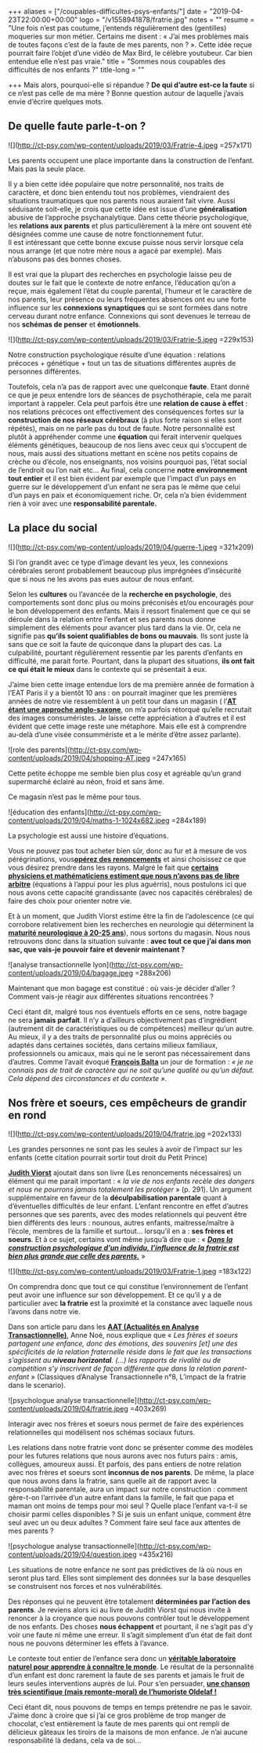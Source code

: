 +++
aliases = ["/coupables-difficultes-psys-enfants/"]
date = "2019-04-23T22:00:00+00:00"
logo = "/v1558941878/fratrie.jpg"
notes = ""
resume = "Une fois n’est pas coutume, j’entends régulièrement des (gentilles) moqueries sur mon métier. Certains me disent : « J’ai mes problèmes mais de toutes façons c’est de la faute de mes parents, non ? ». Cette idée reçue pourrait faire l’objet d’une vidéo de Max Bird, le célèbre youtubeur. Car bien entendue elle n’est pas vraie."
title = "Sommes nous coupables des difficultés de nos enfants ?"
title-long = ""

+++
Mais alors, pourquoi-elle si répandue ? **De qui d’autre est-ce la faute** si ce n’est pas celle de ma mère ? Bonne question autour de laquelle j’avais envie d’écrire quelques mots.

## De quelle faute parle-t-on ?

![](http://ct-psy.com/wp-content/uploads/2019/03/Fratrie-4.jpeg =257x171)

Les parents occupent une place importante dans la construction de l’enfant. Mais pas la seule place.

Il y a bien cette idée populaire que notre personnalité, nos traits de caractère, et donc bien entendu tout nos problèmes, viendraient des situations traumatiques que nos parents nous auraient fait vivre. Aussi séduisante soit-elle, je crois que cette idée est issue d’une **généralisation** abusive de l’approche psychanalytique. Dans cette théorie psychologique, les **relations aux parents** et plus particulièrement à la mère ont souvent été désignées comme une cause de notre fonctionnement futur.   
Il est intéressant que cette bonne excuse puisse nous servir lorsque cela nous arrange (et que notre mère nous a agacé par exemple). Mais n’abusons pas des bonnes choses.

Il est vrai que la plupart des recherches en psychologie laisse peu de doutes sur le fait que le contexte de notre enfance, l’éducation qu’on a reçue, mais également l’état du couple parental, l’humeur et le caractère de nos parents, leur présence ou leurs fréquentes absences ont eu une forte influence sur les **connexions synaptiques** qui se sont formées dans notre cerveau durant notre enfance. Connexions qui sont devenues le terreau de nos **schémas de penser** et **émotionnels**.

![](http://ct-psy.com/wp-content/uploads/2019/03/Fratrie-5.jpeg =229x153)

Notre construction psychologique résulte d’une équation : relations précoces + génétique + tout un tas de situations différentes auprès de personnes différentes.

Toutefois, cela n’a pas de rapport avec une quelconque **faute**. Etant donné ce que je peux entendre lors de séances de psychothérapie, cela me parait important à rappeler. Cela peut parfois être une **relation de cause à effet** : nos relations précoces ont effectivement des conséquences fortes sur la **construction de nos réseaux cérébraux** (à plus forte raison si elles sont répétés), mais on ne parle pas du tout de faute. Notre personnalité est plutôt à appréhender comme une **équation** qui ferait intervenir quelques éléments génétiques, beaucoup de nos liens avec ceux qui s’occupent de nous, mais aussi des situations mettant en scène nos petits copains de crèche ou d’école, nos enseignants, nos voisins pourquoi pas, l’état social de l’endroit ou l’on nait etc… Au final, cela concerne **notre environnement tout entier** et il est bien évident par exemple que l’impact d’un pays en guerre sur le développement d’un enfant ne sera pas le même que celui d’un pays en paix et économiquement riche. Or, cela n’a bien évidemment rien à voir avec une **responsabilité parentale.**

## La place du social

![](http://ct-psy.com/wp-content/uploads/2019/04/guerre-1.jpeg =321x209)

Si l’on grandit avec ce type d’image devant les yeux, les connexions cérébrales seront probablement beaucoup plus imprégnées d’insécurité que si nous ne les avons pas eues autour de nous enfant.

Selon les **cultures** ou l’avancée de la **recherche en psychologie**, des comportements sont donc plus ou moins préconisés et/ou encouragés pour le bon développement des enfants. Mais il ressort finalement que ce qui se déroule dans la relation entre l’enfant et ses parents nous donne simplement des éléments pour avancer plus tard dans la vie. Or, cela ne signifie pas **qu’ils soient qualifiables de bons ou mauvais**. Ils sont juste là sans que ce soit la faute de quiconque dans la plupart des cas. La culpabilité, pourtant régulièrement ressentie par les parents d’enfants en difficulté, me parait forte. Pourtant, dans la plupart des situations, **ils ont fait ce qui était le mieux** dans le contexte qui se présentait à eux.

J’aime bien cette image entendue lors de ma première année de formation à l’EAT Paris il y a bientôt 10 ans : on pourrait imaginer que les premières années de notre vie ressemblent à un petit tour dans un magasin ( l’[**AT étant une approche anglo-saxone**](http://ct-psy.com/cest-quoi-analyse-transactionnelle/), on m’a parfois rétorqué qu’elle recrutait des images consuméristes. Je laisse cette appréciation à d’autres et il est évident que cette image reste une métaphore. Mais elle est à comprendre au-delà d’une visée consummériste et a le mérite d’être assez parlante).

![role des parents](http://ct-psy.com/wp-content/uploads/2019/04/shopping-AT.jpeg =247x165)

Cette petite échoppe me semble bien plus cosy et agréable qu’un grand supermarché éclairé au néon, froid et sans âme.

Ce magasin n’est pas le même pour tous.

![éducation des enfants](http://ct-psy.com/wp-content/uploads/2019/04/maths-1-1024x682.jpeg =284x189)

La psychologie est aussi une histoire d’équations.

Vous ne pouvez pas tout acheter bien sûr, donc au fur et à mesure de vos pérégrinations, vous[**opérez des renoncements**](http://ct-psy.com/les-renoncements-necessaires-presentation-du-livre-de-judith-viorst/) et ainsi choisissez ce que vous désirez prendre dans les rayons. Malgré le fait que [**certains physiciens et mathématiciens estiment que nous n’avons pas de libre arbitre**](https://www.agoravox.fr/actualites/technologies/article/une-methode-mathematique-pour-212173) (équations à l’appui pour les plus aguérris), nous postulons ici que nous avons cette capacité grandissante (avec nos capacités cérébrales) de faire des choix pour orienter notre vie.

Et à un moment, que Judith Viorst estime être la fin de l’adolescence (ce qui corrobore relativement bien les recherches en neurologie qui déterminent la [**maturité neurologique à 20-25 ans**](https://www.francetvinfo.fr/replay-radio/info-sciences/les-cinq-ages-du-cerveau_1764707.html)), nous sortons du magasin. Nous nous retrouvons donc dans la situation suivante : **avec tout ce que j’ai dans mon sac, que vais-je pouvoir faire et devenir maintenant ?**

![analyse transactionnelle lyon](http://ct-psy.com/wp-content/uploads/2019/04/bagage.jpeg =288x206)

Maintenant que mon bagage est constitué : où vais-je décider d’aller ? Comment vais-je réagir aux différentes situations rencontrées ?

Ceci étant dit, malgré tous nos éventuels efforts en ce sens, notre bagage ne sera **jamais parfait**. Il n’y a d’ailleurs objectivement pas d’ingrédient (autrement dit de caractéristiques ou de compétences) meilleur qu’un autre. Au mieux, il y a des traits de personnalité plus ou moins appréciés ou adaptés dans certaines sociétés, dans certains milieux familiaux, professionnels ou amicaux, mais qui ne le seront pas nécessairement dans d’autres. Comme l’avait évoqué [**François Balta**](http://ct-psy.com/interview-de-francois-balta/) un jour de formation : _« je ne connais pas de trait de caractère qui ne soit qu’une qualité ou qu’un défaut. Cela dépend des circonstances et du contexte »_.

## Nos frère et soeurs, ces empêcheurs de grandir en rond

![](http://ct-psy.com/wp-content/uploads/2019/04/fratrie.jpg =202x133)

Les grandes personnes ne sont pas les seules à avoir de l’impact sur les enfants (cette citation pourrait sortir tout droit du Petit Prince)

[**Judith Viorst**](http://ct-psy.com/les-renoncements-necessaires-presentation-du-livre-de-judith-viorst/) ajoutait dans son livre (Les renoncements nécessaires) un élément qui me parait important : « _la vie de nos enfants recèle des dangers et nous ne pourrons jamais totalement les protéger_ » (p. 291). Un argument supplémentaire en faveur de la **déculpabilisation parentale** quant à d’éventuelles difficultés de leur enfant. L’enfant rencontre en effet d’autres personnes que ses parents, avec des modes relationnels qui peuvent être bien différents des leurs : nounous, autres enfants, maitresse/maître à l’école, membres de la famille et surtout… lorsqu’il en a : **ses frères et soeurs**. Et à ce sujet, certains vont même jusqu’à dire que : « [**_Dans la construction psychologique d’un individu, l’influence de la fratrie est bien plus grande que celle des parents._**](https://www.psychologies.com/Famille/Relations-familiales/Soeurs-Freres/Articles-et-Dossiers/Freres-et-saeurs-entre-fusion-et-rivalite/La-fratrie-construit-notre-identite/4Le-socle-du-social) »

![](http://ct-psy.com/wp-content/uploads/2019/03/Fratrie-1.jpeg =183x122)

On comprendra donc que tout ce qui constitue l’environnement de l’enfant peut avoir une influence sur son développement. Et ce qu’il y a de particulier avec **la fratrie** est la proximité et la constance avec laquelle nous l’avons dans notre vie.

Dans son article paru dans les [**AAT (Actualités en Analyse Transactionnelle)**](https://www.cairn.info/revue-actualites-en-analyse-transactionnelle.htm), Anne Noé, nous explique que « _Les frères et soeurs partagent une enfance, donc des émotions, des souvenirs \[et\] une des spécificités de la relation fraternelle réside dans le fait que les transactions s’agissent au **niveau horizontal**. (…) les rapports de rivalité ou de compétition s’y inscrivent de façon différente que dans la relation parent-enfant_ » (Classiques d’Analyse Transactionnelle n°8, L’impact de la fratrie dans le scenario).

![psychologue analyse transactionnelle](http://ct-psy.com/wp-content/uploads/2019/04/fratrie.jpeg =403x269)

Interagir avec nos frères et soeurs nous permet de faire des expériences relationnelles qui modélisent nos schémas sociaux futurs.

Les relations dans notre fratrie vont donc se présenter comme des modèles pour les futures relations que nous aurons avec nos futurs pairs : amis, collègues, amoureux aussi. Et parfois, des pans entiers de notre relation avec nos frères et soeurs sont **inconnus de nos parents**. De même, la place que nous avons dans la fratrie, sans quelle ait de rapport avec la responsabilité parentale, aura un impact sur notre construction : comment gère-t-on l’arrivée d’un autre enfant dans la famille, le fait que papa et maman ont moins de temps pour moi seul ? Quelle place l’enfant va-t-il se choisir parmi celles disponibles ? Si je suis un enfant unique, comment être seul avec un ou deux adultes ? Comment faire seul face aux attentes de mes parents ?

![psychologue analyse transactionnelle](http://ct-psy.com/wp-content/uploads/2019/04/question.jpeg =435x216)

Les situations de notre enfance ne sont pas prédictives de là où nous en seront plus tard. Elles sont simplement des données sur la base desquelles se construisent nos forces et nos vulnérabilités.

Des réponses qui ne peuvent être totalement **déterminées par l’action des parents**. Je reviens alors ici au livre de Judith Viorst qui nous invite à renoncer à la croyance que nous pouvons contrôler tout le développement de nos enfants. Des choses **nous échappent** et pourtant, il ne s’agit pas d’y voir une faute ni même une erreur. Il s’agit simplement d’un état de fait dont nous ne pouvons déterminer les effets à l’avance.

Le contexte tout entier de l’enfance sera donc un [**véritable laboratoire naturel pour apprendre à connaître le monde**](http://www.femina.ch/societe/psycho/fratrie-faconne-personnalite-caractere-identite-frere-soeur-parents-psychologie-freud-influence). Le résultat de la personnalité d’un enfant est donc rarement la faute de ses parents et jamais le fruit de leurs seules interventions auprès de lui. Pour s’en persuader, [**une chanson très scientifique (mais remonte-moral) de l’humoriste Oldelaf !**](https://www.youtube.com/watch?v=R1gXQAOy5hM&feature=em-uploademail)

Ceci étant dit, nous pouvons de temps en temps prétendre ne pas le savoir. J’aime donc à croire que si j’ai ce gros problème de trop manger de chocolat, c’est entièrement la faute de mes parents qui ont rempli de délicieux gâteaux les tiroirs de la maisons de mon enfance. Je n’ai aucune responsabilité là dedans, cela va de soi…